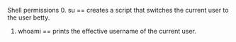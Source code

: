 Shell permissions
0. su == creates a script that switches the current user to the user betty.
1. whoami == prints the effective username of the current user.
